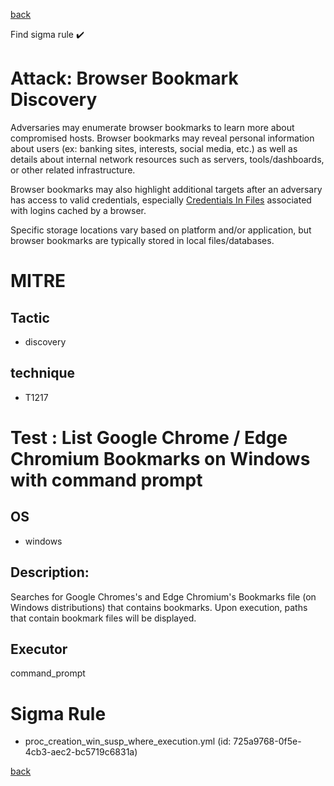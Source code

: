 
[back](../index.md)

Find sigma rule :heavy_check_mark: 

# Attack: Browser Bookmark Discovery 

Adversaries may enumerate browser bookmarks to learn more about compromised hosts. Browser bookmarks may reveal personal information about users (ex: banking sites, interests, social media, etc.) as well as details about internal network resources such as servers, tools/dashboards, or other related infrastructure.

Browser bookmarks may also highlight additional targets after an adversary has access to valid credentials, especially [Credentials In Files](https://attack.mitre.org/techniques/T1552/001) associated with logins cached by a browser.

Specific storage locations vary based on platform and/or application, but browser bookmarks are typically stored in local files/databases.

# MITRE
## Tactic
  - discovery


## technique
  - T1217


# Test : List Google Chrome / Edge Chromium Bookmarks on Windows with command prompt
## OS
  - windows


## Description:
Searches for Google Chromes's and Edge Chromium's Bookmarks file (on Windows distributions) that contains bookmarks.
Upon execution, paths that contain bookmark files will be displayed.


## Executor
command_prompt

# Sigma Rule
 - proc_creation_win_susp_where_execution.yml (id: 725a9768-0f5e-4cb3-aec2-bc5719c6831a)



[back](../index.md)
